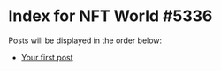 # Index for NFT World #5336
Posts will be displayed in the order below:

- [Your first post](./001-first.md)

